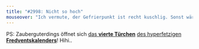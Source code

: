 ```yaml
---
title: "#2998: Nicht so hoch"
mouseover: "Ich vermute, der Gefrierpunkt ist recht kuschlig. Sonst wären die Temperaturen nicht so häufig in seiner Nähe."
---
```


PS:
Zauberguterdings öffnet sich <a href="http://www.fonflatter.de/2013/12/04/das-4-tuerchen" title="Das 4. Türchen">das <strong>vierte Türchen</strong></a> <a href="http://www.fonflatter.de/der-fetzige-fredventskalender-2013" title="Der hyperfetzige Fredventskalender 2013">des hyperfetzigen <strong>Fredventskalenders</strong></a>!
Hihi..
